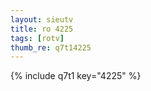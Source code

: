 ```yaml
--- 
layout: sieutv
title: ro 4225
tags: [rotv]
thumb_re: q7t14225
---
```

{% include q7t1 key="4225" %} 
